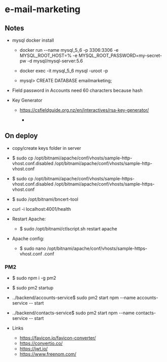 # e-mail-marketing


## Notes

* mysql docker install
  
  * docker run --name mysql_5_6 -p 3306:3306 -e MYSQL_ROOT_HOST=% -e MYSQL_ROOT_PASSWORD=my-secret-pw -d mysql/mysql-server:5.6

  * docker exec -it mysql_5_6 mysql -uroot -p
  
  * mysql> CREATE DATABASE emailmarketing;


* Field password in Accounts need 60 characters because hash


* Key Generator

  * https://csfieldguide.org.nz/en/interactives/rsa-key-generator/

    * 

## On deploy

  * copy/create keys folder in server
  
  * $ sudo cp /opt/bitnami/apache/conf/vhosts/sample-http-vhost.conf.disabled /opt/bitnami/apache/conf/vhosts/sample-http-vhost.conf
  
  * $ sudo cp /opt/bitnami/apache/conf/vhosts/sample-https-vhost.conf.disabled /opt/bitnami/apache/conf/vhosts/sample-https-vhost.conf

  * $ sudo /opt/bitnami/bncert-tool

  *  curl -i localhost:4001/health
  
  * Restart Apache:
    * $ sudo /opt/bitnami/ctlscript.sh restart apache
  * Apache config:
    * $ sudo nano /opt/bitnami/apache/conf/vhosts/sample-https-vhost.conf
.conf


### PM2

  * $ sudo npm i -g pm2
  * $ sudo pm2 startup
  * ../backend/accounts-service$ sudo pm2 start npm --name accounts-service -- start
  * ../backend/contacts-service$ sudo pm2 start npm --name contacts-service -- start



* Links

  * https://favicon.io/favicon-converter/
  * https://convertio.co/
  * https://jwt.io/
  * https://www.freenom.com/
  
